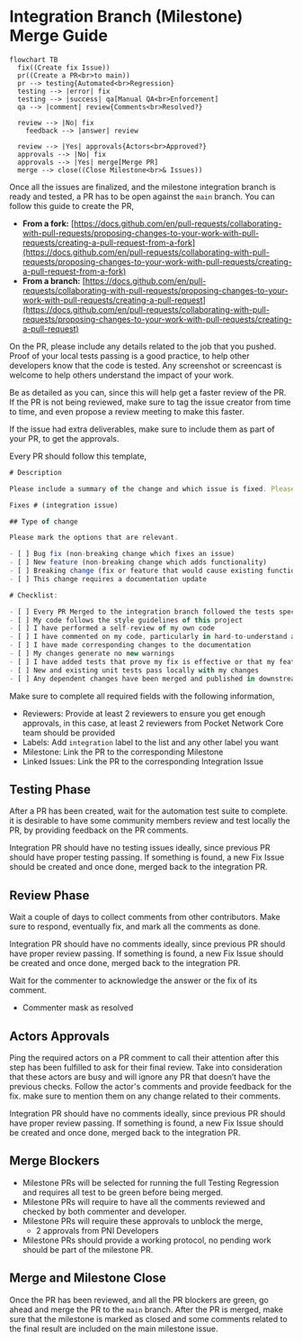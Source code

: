 # Integration Branch (Milestone) Merge Guide

```mermaid
flowchart TB
  fix((Create fix Issue))
  pr((Create a PR<br>to main))
  pr --> testing{Automated<br>Regression}
  testing --> |error| fix
  testing --> |success| qa[Manual QA<br>Enforcement]
  qa --> |comment| review{Comments<br>Resolved?}
  
  review --> |No| fix
	feedback --> |answer| review

  review --> |Yes| approvals{Actors<br>Approved?}
  approvals --> |No| fix
  approvals --> |Yes| merge[Merge PR]
  merge --> close((Close Milestone<br>& Issues))
```

Once all the issues are finalized, and the milestone integration branch is ready and tested, a PR has to be open against the `main` branch. You can follow this guide to create the PR,

- **From a fork:** [https://docs.github.com/en/pull-requests/collaborating-with-pull-requests/proposing-changes-to-your-work-with-pull-requests/creating-a-pull-request-from-a-fork](https://docs.github.com/en/pull-requests/collaborating-with-pull-requests/proposing-changes-to-your-work-with-pull-requests/creating-a-pull-request-from-a-fork)
- **From a branch:** [https://docs.github.com/en/pull-requests/collaborating-with-pull-requests/proposing-changes-to-your-work-with-pull-requests/creating-a-pull-request](https://docs.github.com/en/pull-requests/collaborating-with-pull-requests/proposing-changes-to-your-work-with-pull-requests/creating-a-pull-request)

On the PR, please include any details related to the job that you pushed. Proof of your local tests passing is a good practice, to help other developers know that the code is tested. Any screenshot or screencast is welcome to help others understand the impact of your work.

Be as detailed as you can, since this will help get a faster review of the PR. If the PR is not being reviewed, make sure to tag the issue creator from time to time, and even propose a review meeting to make this faster.

If the issue had extra deliverables, make sure to include them as part of your PR, to get the approvals.

Every PR should follow this template,

```jsx
# Description

Please include a summary of the change and which issue is fixed. Please also include relevant motivation and context. List any dependencies that are required for this change.

Fixes # (integration issue)

## Type of change

Please mark the options that are relevant.

- [ ] Bug fix (non-breaking change which fixes an issue)
- [ ] New feature (non-breaking change which adds functionality)
- [ ] Breaking change (fix or feature that would cause existing functionality to not work as expected)
- [ ] This change requires a documentation update

# Checklist:

- [ ] Every PR Merged to the integration branch followed the tests specifications
- [ ] My code follows the style guidelines of this project
- [ ] I have performed a self-review of my own code
- [ ] I have commented on my code, particularly in hard-to-understand areas
- [ ] I have made corresponding changes to the documentation
- [ ] My changes generate no new warnings
- [ ] I have added tests that prove my fix is effective or that my feature works
- [ ] New and existing unit tests pass locally with my changes
- [ ] Any dependent changes have been merged and published in downstream modules
```

Make sure to complete all required fields with the following information,
- Reviewers: Provide at least 2 reviewers to ensure you get enough approvals, in this case, at least 2 reviewers from Pocket Network Core team should be provided
- Labels: Add `integration` label to the list and any other label you want
- Milestone: Link the PR to the corresponding Milestone
- Linked Issues: Link the PR to the corresponding Integration Issue


## Testing Phase

After a PR has been created, wait for the automation test suite to complete. it is desirable to have some community members review and test locally the PR, by providing feedback on the PR comments.

Integration PR should have no testing issues ideally, since previous PR should have proper testing passing. If something is found, a new Fix Issue should be created and once done, merged back to the integration PR.

## Review Phase

Wait a couple of days to collect comments from other contributors. Make sure to respond, eventually fix, and mark all the comments as done.

Integration PR should have no comments ideally, since previous PR should have proper review passing. If something is found, a new Fix Issue should be created and once done, merged back to the integration PR.

Wait for the commenter to acknowledge the answer or the fix of its comment.

- Commenter mask as resolved

## Actors Approvals

Ping the required actors on a PR comment to call their attention after this step has been fulfilled to ask for their final review. Take into consideration that these actors are busy and will ignore any PR that doesn’t have the previous checks. Follow the actor's comments and provide feedback for the fix. make sure to mention them on any change related to their comments.

Integration PR should have no comments ideally, since previous PR should have proper review passing. If something is found, a new Fix Issue should be created and once done, merged back to the integration PR.

## Merge Blockers

- Milestone PRs will be selected for running the full Testing Regression and requires all test to be green before being merged.
- Milestone PRs will require to have all the comments reviewed and checked by both commenter and developer.
- Milestone PRs will require these approvals to unblock the merge,
    - 2 approvals from PNI Developers
- Milestone PRs should provide a working protocol, no pending work should be part of the milestone PR.

## Merge and Milestone Close

Once the PR has been reviewed, and all the PR blockers are green, go ahead and merge the PR to the `main` branch. After the PR is merged, make sure that the milestone is marked as closed and some comments related to the final result are included on the main milestone issue.